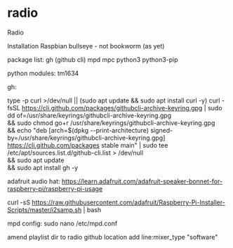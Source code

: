 # radio
Radio

Installation
Raspbian bullseye - not bookworm (as yet)

package list:
gh (github cli) mpd mpc python3 python3-pip

python modules:
tm1634

gh:

type -p curl >/dev/null || (sudo apt update && sudo apt install curl -y)
curl -fsSL https://cli.github.com/packages/githubcli-archive-keyring.gpg | sudo dd of=/usr/share/keyrings/githubcli-archive-keyring.gpg \
&& sudo chmod go+r /usr/share/keyrings/githubcli-archive-keyring.gpg \
&& echo "deb [arch=$(dpkg --print-architecture) signed-by=/usr/share/keyrings/githubcli-archive-keyring.gpg] https://cli.github.com/packages stable main" | sudo tee /etc/apt/sources.list.d/github-cli.list > /dev/null \
&& sudo apt update \
&& sudo apt install gh -y

adafruit audio hat:
https://learn.adafruit.com/adafruit-speaker-bonnet-for-raspberry-pi/raspberry-pi-usage

curl -sS https://raw.githubusercontent.com/adafruit/Raspberry-Pi-Installer-Scripts/master/i2samp.sh | bash

mpd config:
sudo nano /etc/mpd.conf

amend playlist dir to radio github location
add line:mixer_type                      "software"